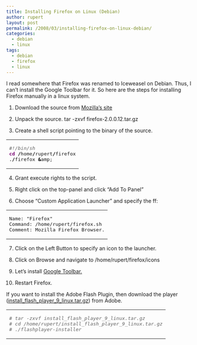 ```yaml
---
title: Installing Firefox on Linux (Debian)
author: rupert
layout: post
permalink: /2008/03/installing-firefox-on-linux-debian/
categories:
  - debian
  - linux
tags:
  - debian
  - firefox
  - linux
---
```

I read somewhere that Firefox was renamed to Iceweasel on Debian. Thus, I can&#8217;t install the Google Toolbar for it. So here are the steps for installing Firefox manually in a linux system.<!--more-->

1. Download the source from [Mozilla&#8217;s site][1]

2. Unpack the source. tar -zxvf firefox-2.0.0.12.tar.gz

3. Create a shell script pointing to the binary of the source.

<div class="wp_syntax">
  <table>
    <tr>
      <td class="code">
        <pre class="bash" style="font-family:monospace;"><span style="color: #666666; font-style: italic;">#!/bin/sh</span>
<span style="color: #7a0874; font-weight: bold;">cd</span> <span style="color: #000000; font-weight: bold;">/</span>home<span style="color: #000000; font-weight: bold;">/</span>rupert<span style="color: #000000; font-weight: bold;">/</span>firefox
.<span style="color: #000000; font-weight: bold;">/</span>firefox <span style="color: #000000; font-weight: bold;">&</span>amp;</pre>
      </td>
    </tr>
  </table>
</div>

4. Grant execute rights to the script.

5. Right click on the top-panel and click &#8220;Add To Panel&#8221;

6. Choose &#8220;Custom Application Launcher&#8221; and specify the ff:

<div class="wp_syntax">
  <table>
    <tr>
      <td class="code">
        <pre class="conf" style="font-family:monospace;">Name: "Firefox"
Command: /home/rupert/firefox.sh
Comment: Mozilla Firefox Browser.</pre>
      </td>
    </tr>
  </table>
</div>

7. Click on the Left Button to specify an icon to the launcher.

8. Click on Browse and navigate to /home/rupert/firefox/icons

9. Let&#8217;s install [Google Toolbar.][2]

10. Restart Firefox.

If you want to install the Adobe Flash Plugin, then download the player ([install\_flash\_player\_9\_linux.tar.gz][3]) from Adobe.

<div class="wp_syntax">
  <table>
    <tr>
      <td class="code">
        <pre class="bash" style="font-family:monospace;"><span style="color: #666666; font-style: italic;"># tar -zxvf install_flash_player_9_linux.tar.gz</span>
<span style="color: #666666; font-style: italic;"># cd /home/rupert/install_flash_player_9_linux.tar.gz</span>
<span style="color: #666666; font-style: italic;"># ./flashplayer-installer</span></pre>
      </td>
    </tr>
  </table>
</div>

 [1]: http://www.mozilla.com/en-US/firefox/all.html
 [2]: http://www.google.com/tools/firefox/toolbar/FT3/intl/en/
 [3]: http://www.adobe.com/shockwave/download/download.cgi?P1_Prod_Version=ShockwaveFlash&P2_Platform=Linux